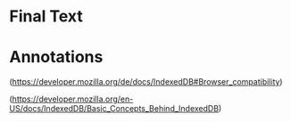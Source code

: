 # Final Text

# Annotations

(https://developer.mozilla.org/de/docs/IndexedDB#Browser_compatibility)

(https://developer.mozilla.org/en-US/docs/IndexedDB/Basic_Concepts_Behind_IndexedDB)


